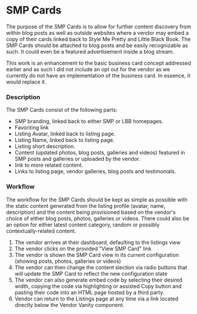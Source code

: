 # SMP Cards
The purpose of the SMP Cards is to allow for further content discovery from within blog posts as well as outside websites where a vendor may embed a copy of their cards linked back to Style Me Pretty and Little Black Book. The SMP Cards should be attached to blog posts and be easily recognizable as such. It could even be a featured advertisement inside a blog stream.

This work is an enhancement to the basic business card concept addressed earlier and as such I did not include an opt out for the vendor as we currently do not have an implementation of the business card. In essence, it would replace it.

### Description

The SMP Cards consist of the following parts:

* SMP branding, linked back to either SMP or LBB homepages.
* Favoriting link
* Listing Avatar, linked back to listing page.
* Listing Name, linked back to listing page.
* Listing short description.
* Content (updated photos, blog posts, galleries and videos) featured in SMP posts and galleries or uploaded by the vendor.
* link to more related content.
* Links to listing page, vendor galleries, blog posts and testimonials.

### Workflow


The workflow for the SMP Cards should be kept as simple as possible with the static content generated from the listing profile (avatar, name, description) and the content being provisioned based on the vendor's choice of either blog posts, photos, galleries or videos. There could also be an option for either latest content category, random or possibly contextually-related content.

1. The vendor arrives at their dashboard, defaulting to the listings view
2. The vendor clicks on the provided "View SMP Card" link
3. The vendor is shown the SMP Card view in its current configuration (showing posts, photos, galleries or videos)
4. The vendor can then change the content slection via radio buttons that will update the SMP Card to reflect the new configuration state
5. The vendor can also generate embed code by selecting their desired width, copying the code via highlighting or assisted Copy button and pasting their code into an HTML page hosted by a third party.
6. Vendor can return to the Listings page at any time via a link located directly below the Vendor Vanity component.
